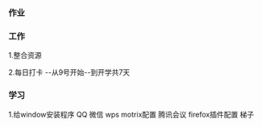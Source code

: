 ﻿### 作业
### 工作
1.整合资源


2.每日打卡 --从9号开始--到开学共7天
### 学习
1.给window安装程序
QQ 微信 wps motrix配置 腾讯会议 firefox插件配置 梯子



